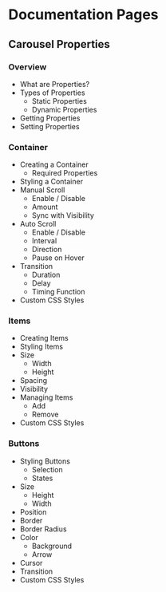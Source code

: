 # Documentation Pages

<!-- ## Getting Started

### Downloading

- NPM
- Minified bundle
- Source Code
  - GitHub
  - Source TS
  - Source JS

### Basic Usage

- Creating a Carousel
  - Choose a container
  - Choose a resize
  - Choose a wrap
- Add items
  - From the start
  - Dynamically
- Configure properties
  - Container
  - Items
  - Buttons
- Change properties
  - get() / set() -->

## Carousel Properties

### Overview

- What are Properties?
- Types of Properties
  - Static Properties
  - Dynamic Properties
- Getting Properties
- Setting Properties

<!-- ### Wrapping

- What is Wrapping?
- Wrapping Methods
  - None
  - Wrap-Simple
  - Wrap-Smart

### Resizing

- What is Resizing?
- Resizing Methods
  - None
  - Stretch
  - Stretch-Gap
  - Stretch-Scale
  - Stretch-Populate
- Comparison Table -->

### Container

- Creating a Container
  - Required Properties
- Styling a Container
- Manual Scroll
  - Enable / Disable
  - Amount
  - Sync with Visibility
- Auto Scroll
  - Enable / Disable
  - Interval
  - Direction
  - Pause on Hover
- Transition
  - Duration
  - Delay
  - Timing Function
- Custom CSS Styles

### Items

- Creating Items
- Styling Items
- Size
  - Width
  - Height
- Spacing
- Visibility
- Managing Items
  - Add
  - Remove
- Custom CSS Styles

### Buttons

- Styling Buttons
  - Selection
  - States
- Size
  - Height
  - Width
- Position
- Border
- Border Radius
- Color
  - Background
  - Arrow
- Cursor
- Transition
- Custom CSS Styles

<!-- ## Advanced

### API

- Callable methods
  - setCarouselProperties()
  - getCarouselState()
  - addCarouselItems()
  - removeCarouselItems()
- Types
  - CarouselProperties
  - CarouselState
  - ButtonStyle -->

<!-- ### Cautions

- Reserved IDs and Classes
- Duplicate container items
- Interacting with DOM
  - Manually changing styles
- Transition timing functions
- Changing from wrap-smart to wrap-simple -->
